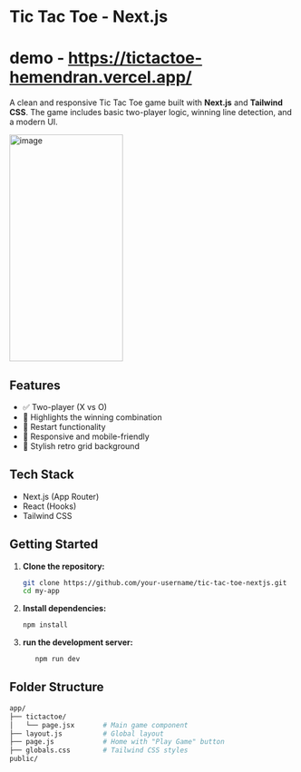 # Tic Tac Toe - Next.js 
# demo - https://tictactoe-hemendran.vercel.app/

A clean and responsive Tic Tac Toe game built with **Next.js** and **Tailwind CSS**. The game includes basic two-player logic, winning line detection, and a modern UI.

<img width="200" height="400" alt="image" src="https://github.com/user-attachments/assets/8f364635-482a-4578-b5c3-2f1259b98c73" />


## Features

- ✅ Two-player (X vs O)
- 🎯 Highlights the winning combination
- 🔄 Restart functionality
- 📱 Responsive and mobile-friendly
- 🎨 Stylish retro grid background

## Tech Stack

- Next.js (App Router)
- React (Hooks)
- Tailwind CSS

## Getting Started

1. **Clone the repository:**
   ```bash
   git clone https://github.com/your-username/tic-tac-toe-nextjs.git
   cd my-app

2. **Install dependencies:**
   ```bash
   npm install
   
3. **run the development server:**
    ```bash
       npm run dev
    ```

## Folder Structure

```bash
app/
├── tictactoe/
│   └── page.jsx       # Main game component
├── layout.js          # Global layout
├── page.js            # Home with "Play Game" button
├── globals.css        # Tailwind CSS styles
public/
```

